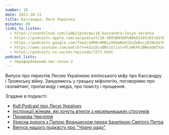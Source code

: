 ```yaml
---
number: 18
date: 2021-10-11
title: Кассандра. Леся Українка
minutes: 49
links_to_listen:
  - https://soundcloud.com/ia9p2jpsdvqu/18-kassandra-lesya-ukranka
  - https://podcasts.apple.com/ua/podcast/18-%D0%BA%D0%B0%D1%81%D1%81%D0%B0%D0%BD%D0%B4%D1%80%D0%B0-%D0%BB%D0%B5%D1%81%D1%8F-%D1%83%D0%BA%D1%80%D0%B0%D1%97%D0%BD%D0%BA%D0%B0/id1563575488?i=1000538178619
  - https://podcasts.google.com/feed/aHR0cHM6Ly9hbmNob3IuZm0vcy81NzUzYWEwMC9wb2RjYXN0L3Jzcw/episode/Y2I2M2FjZDEtNzczNS00ODRmLWE1NTEtNmNjY2Q5Yjg0NmFm?sa=X&ved=0CA0QkfYCahcKEwio15_hy7D6AhUAAAAAHQAAAAAQAQ
  - https://www.youtube.com/watch?v=kdzLDcxBRtc&list=PLoHkFkJBWnadmTXaGYTeHX7pwAliObyHw&index=8
  - https://podcasts.nv.ua/ukr/episode/7277.html
podcast_lists:
  - перефарбований-лис-сезон-2
---
```


Випуск про переспів Лесею Українкою еллінського міфу про Кассандру і Троянську
війну. Зануримось у грецьку міфологію, поговоримо про газлайтинг, пропаганду і
медіа, про помсту і прощення.

Згадане в подкасті: 

- [Kult:Podcast про Лесю Українку][1]
- [Інструкції жінкам, які хочуть втекти з насильницьких стосунків][2]
- [Промова Черчілля][3]
- [Хресна дорога з Папою Франциском перед базилікою Святого Петра][4]
- [Випуск нашого подкасту про "Чорну раду"][5]

[1]: /kult-podcast/14/
[2]: https://www.facebook.com/resursgraniz/posts/623251801420115
[3]: https://youtu.be/MkTw3_PmKtc
[4]: https://youtu.be/0kDHnRDh4hs
[5]: /перефарбований-лис/14/
